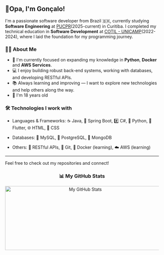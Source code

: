 ## 🤙Opa, I'm Gonçalo!

I'm a passionate software developer from Brazil 🇧🇷, currently studying **Software Engineering** at [PUCPR](https://www.pucpr.br/)(2025-current) in Curitiba. I completed my technical education in **Software Development** at [COTIL - UNICAMP](https://www.cotil.unicamp.br/)(2022-2024), where I laid the foundation for my programming journey.


### 👨‍💻 About Me

* 🔭 I'm currently focused on expanding my knowledge in **Python**, **Docker** and **AWS Services**.
* 💻 I enjoy building robust back-end systems, working with databases, and developing RESTful APIs.
* 📚 Always learning and improving — I want to explore new technologies and help others along the way.
* 🎂 I'm 18 years old

### 🛠️ Technologies I work with
* Languages & Frameworks:
  ☕ Java, 🌱 Spring Boot, #️⃣ C#, 🐍 Python, 🎯 Flutter, 🌐 HTML, 🎨 CSS

* Databases:
  🐬 MySQL, 🐘 PostgreSQL, 🍃 MongoDB

* Others:
  🔄 RESTful APIs, 🐙 Git, 🐳 Docker (learning), ☁️ AWS (learning)
---

Feel free to check out my repositories and connect!

<h3 align="center">📊 My GitHub Stats</h3>

<p align="center">
  <img width="510" height="210" src="https://github-readme-stats.vercel.app/api?username=goncalohenrique&show_icons=true&theme=tokyonight" alt="My GitHub Stats" />

</p>

